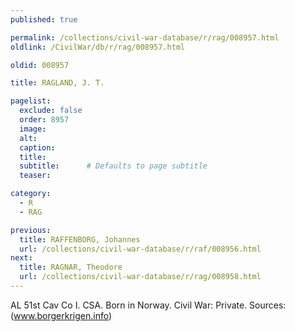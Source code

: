```yaml
---
published: true

permalink: /collections/civil-war-database/r/rag/008957.html
oldlink: /CivilWar/db/r/rag/008957.html

oldid: 008957

title: RAGLAND, J. T.

pagelist:
  exclude: false
  order: 8957
  image: 
  alt:
  caption:
  title:
  subtitle:      # Defaults to page subtitle
  teaser:

category: 
  - R 
  - RAG

previous:
  title: RAFFENBORG, Johannes
  url: /collections/civil-war-database/r/raf/008956.html  
next:
  title: RAGNAR, Theodore
  url: /collections/civil-war-database/r/rag/008958.html   
---
```

AL 51st Cav Co I. CSA. Born in Norway. Civil War: Private. Sources: (www.borgerkrigen.info)